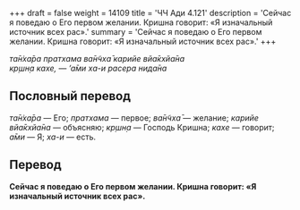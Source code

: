 +++
draft = false
weight = 14109
title = 'ЧЧ Ади 4.121'
description = 'Сейчас я поведаю о Его первом желании. Кришна говорит: «Я изначальный источник всех рас».'
summary = 'Сейчас я поведаю о Его первом желании. Кришна говорит: «Я изначальный источник всех рас».'
+++

_та̄н̇ха̄ра пратхама ва̄н̃чха̄ карийе вйа̄кхйа̄на  
кр̣шн̣а кахе, — ’а̄ми ха-и расера нида̄на_

## Пословный перевод

_та̄н̇ха̄ра_ — Его; _пратхама_ — первое; _ва̄н̃чха̄_ — желание; _карийе_ _вйа̄кхйа̄на_ — объясняю; _кр̣шн̣а_ — Господь Кришна; _кахе_ — говорит; _а̄ми_ — Я; _ха_\-_и_ — есть.

## Перевод

**Сейчас я поведаю о Его первом желании. Кришна говорит: «Я изначальный источник всех рас».**
